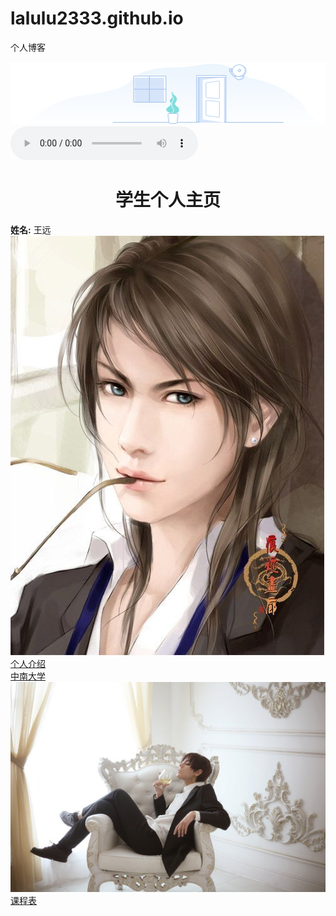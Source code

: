 # lalulu2333.github.io
个人博客
<!DOCTYPE html>
<html lang="zh-CN">
<head>
    <meta charset="UTF-8">
    <meta name="viewport" content="width=device-width, initial-scale=1.0">
    <title>王远的主页</title>
</head>
<body>
    <img src="untitled.png" height="100" width="1000">
    <audio controls="controls">
        <source src="今后我与自己流浪.ogg" type="audio/ogg">
        <source src="今后我与自己流浪.mp3" type="audio/mpeg">
      Your browser does not support the audio tag.
      </audio>
    <h1 align = center>学生个人主页</h1>
   <b>姓名:</b> 王远<br>
    <img src="shuaige.jpg" alt="王远照片" title="帅哥王远"/>
    <br>
    <a href ="intradution.html" target="_blank">个人介绍</a>
    <br>
    <a href ="http://www.csu.edu.cn/" target="_blank">中南大学</a>
    <br>
    <a herf ="http://www.csu.edu.cn/" target="_blank"><img src="2.jpg"> </a>
    <br>
    <a href ="class.html" target="_blank">课程表</a>
    <br>  
</body>
</html> 
